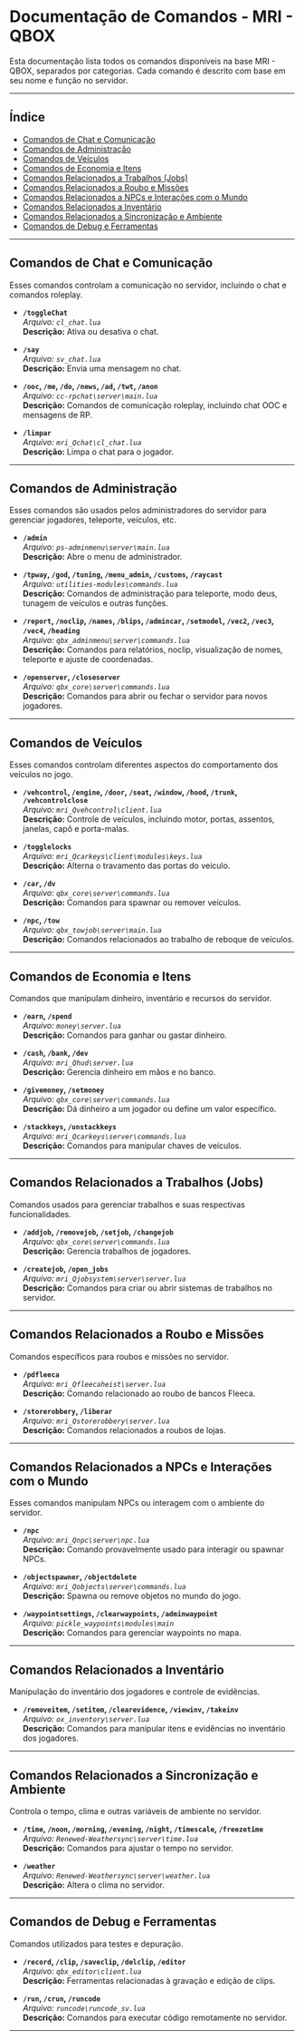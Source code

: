 # **Documentação de Comandos - MRI - QBOX**

Esta documentação lista todos os comandos disponíveis na base MRI - QBOX, separados por categorias. Cada comando é descrito com base em seu nome e função no servidor.

---

## Índice
- [Comandos de Chat e Comunicação](#comandos-de-chat-e-comunicação)
- [Comandos de Administração](#comandos-de-administração)
- [Comandos de Veículos](#comandos-de-veículos)
- [Comandos de Economia e Itens](#comandos-de-economia-e-itens)
- [Comandos Relacionados a Trabalhos (Jobs)](#comandos-relacionados-a-trabalhos-jobs)
- [Comandos Relacionados a Roubo e Missões](#comandos-relacionados-a-roubo-e-missões)
- [Comandos Relacionados a NPCs e Interações com o Mundo](#comandos-relacionados-a-npcs-e-interações-com-o-mundo)
- [Comandos Relacionados a Inventário](#comandos-relacionados-a-inventário)
- [Comandos Relacionados a Sincronização e Ambiente](#comandos-relacionados-a-sincronização-e-ambiente)
- [Comandos de Debug e Ferramentas](#comandos-de-debug-e-ferramentas)

---

## **Comandos de Chat e Comunicação**
Esses comandos controlam a comunicação no servidor, incluindo o chat e comandos roleplay.

- **`/toggleChat`**  
  *Arquivo: `cl_chat.lua`*  
  **Descrição:** Ativa ou desativa o chat.

- **`/say`**  
  *Arquivo: `sv_chat.lua`*  
  **Descrição:** Envia uma mensagem no chat.

- **`/ooc`, `/me`, `/do`, `/news`, `/ad`, `/twt`, `/anon`**  
  *Arquivo: `cc-rpchat\server\main.lua`*  
  **Descrição:** Comandos de comunicação roleplay, incluindo chat OOC e mensagens de RP.

- **`/limpar`**  
  *Arquivo: `mri_Qchat\cl_chat.lua`*  
  **Descrição:** Limpa o chat para o jogador.

---

## **Comandos de Administração**
Esses comandos são usados pelos administradores do servidor para gerenciar jogadores, teleporte, veículos, etc.

- **`/admin`**  
  *Arquivo: `ps-adminmenu\server\main.lua`*  
  **Descrição:** Abre o menu de administrador.

- **`/tpway`, `/god`, `/tuning`, `/menu_admin`, `/customs`, `/raycast`**  
  *Arquivo: `utilities-modules\commands.lua`*  
  **Descrição:** Comandos de administração para teleporte, modo deus, tunagem de veículos e outras funções.

- **`/report`, `/noclip`, `/names`, `/blips`, `/admincar`, `/setmodel`, `/vec2`, `/vec3`, `/vec4`, `/heading`**  
  *Arquivo: `qbx_adminmenu\server\commands.lua`*  
  **Descrição:** Comandos para relatórios, noclip, visualização de nomes, teleporte e ajuste de coordenadas.

- **`/openserver`, `/closeserver`**  
  *Arquivo: `qbx_core\server\commands.lua`*  
  **Descrição:** Comandos para abrir ou fechar o servidor para novos jogadores.

---

## **Comandos de Veículos**
Esses comandos controlam diferentes aspectos do comportamento dos veículos no jogo.

- **`/vehcontrol`, `/engine`, `/door`, `/seat`, `/window`, `/hood`, `/trunk`, `/vehcontrolclose`**  
  *Arquivo: `mri_Qvehcontrol\client.lua`*  
  **Descrição:** Controle de veículos, incluindo motor, portas, assentos, janelas, capô e porta-malas.

- **`/togglelocks`**  
  *Arquivo: `mri_Qcarkeys\client\modules\keys.lua`*  
  **Descrição:** Alterna o travamento das portas do veículo.

- **`/car`, `/dv`**  
  *Arquivo: `qbx_core\server\commands.lua`*  
  **Descrição:** Comandos para spawnar ou remover veículos.

- **`/npc`, `/tow`**  
  *Arquivo: `qbx_towjob\server\main.lua`*  
  **Descrição:** Comandos relacionados ao trabalho de reboque de veículos.

---

## **Comandos de Economia e Itens**
Comandos que manipulam dinheiro, inventário e recursos do servidor.

- **`/earn`, `/spend`**  
  *Arquivo: `money\server.lua`*  
  **Descrição:** Comandos para ganhar ou gastar dinheiro.

- **`/cash`, `/bank`, `/dev`**  
  *Arquivo: `mri_Qhud\server.lua`*  
  **Descrição:** Gerencia dinheiro em mãos e no banco.

- **`/givemoney`, `/setmoney`**  
  *Arquivo: `qbx_core\server\commands.lua`*  
  **Descrição:** Dá dinheiro a um jogador ou define um valor específico.

- **`/stackkeys`, `/unstackkeys`**  
  *Arquivo: `mri_Qcarkeys\server\commands.lua`*  
  **Descrição:** Comandos para manipular chaves de veículos.

---

## **Comandos Relacionados a Trabalhos (Jobs)**
Comandos usados para gerenciar trabalhos e suas respectivas funcionalidades.

- **`/addjob`, `/removejob`, `/setjob`, `/changejob`**  
  *Arquivo: `qbx_core\server\commands.lua`*  
  **Descrição:** Gerencia trabalhos de jogadores.

- **`/createjob`, `/open_jobs`**  
  *Arquivo: `mri_Qjobsystem\server\server.lua`*  
  **Descrição:** Comandos para criar ou abrir sistemas de trabalhos no servidor.

---

## **Comandos Relacionados a Roubo e Missões**
Comandos específicos para roubos e missões no servidor.

- **`/pdfleeca`**  
  *Arquivo: `mri_Qfleecaheist\server.lua`*  
  **Descrição:** Comando relacionado ao roubo de bancos Fleeca.

- **`/storerobbery`, `/liberar`**  
  *Arquivo: `mri_Qstorerobbery\server.lua`*  
  **Descrição:** Comandos relacionados a roubos de lojas.

---

## **Comandos Relacionados a NPCs e Interações com o Mundo**
Esses comandos manipulam NPCs ou interagem com o ambiente do servidor.

- **`/npc`**  
  *Arquivo: `mri_Qnpc\server\npc.lua`*  
  **Descrição:** Comando provavelmente usado para interagir ou spawnar NPCs.

- **`/objectspawner`, `/objectdelete`**  
  *Arquivo: `mri_Qobjects\server\commands.lua`*  
  **Descrição:** Spawna ou remove objetos no mundo do jogo.

- **`/waypointsettings`, `/clearwaypoints`, `/adminwaypoint`**  
  *Arquivo: `pickle_waypoints\modules\main`*  
  **Descrição:** Comandos para gerenciar waypoints no mapa.

---

## **Comandos Relacionados a Inventário**
Manipulação do inventário dos jogadores e controle de evidências.

- **`/removeitem`, `/setitem`, `/clearevidence`, `/viewinv`, `/takeinv`**  
  *Arquivo: `ox_inventory\server.lua`*  
  **Descrição:** Comandos para manipular itens e evidências no inventário dos jogadores.

---

## **Comandos Relacionados a Sincronização e Ambiente**
Controla o tempo, clima e outras variáveis de ambiente no servidor.

- **`/time`, `/noon`, `/morning`, `/evening`, `/night`, `/timescale`, `/freezetime`**  
  *Arquivo: `Renewed-Weathersync\server\time.lua`*  
  **Descrição:** Comandos para ajustar o tempo no servidor.

- **`/weather`**  
  *Arquivo: `Renewed-Weathersync\server\weather.lua`*  
  **Descrição:** Altera o clima no servidor.

---

## **Comandos de Debug e Ferramentas**
Comandos utilizados para testes e depuração.

- **`/record`, `/clip`, `/saveclip`, `/delclip`, `/editor`**  
  *Arquivo: `qbx_editor\client.lua`*  
  **Descrição:** Ferramentas relacionadas à gravação e edição de clips.

- **`/run`, `/crun`, `/runcode`**  
  *Arquivo: `runcode\runcode_sv.lua`*  
  **Descrição:** Comandos para executar código remotamente no servidor.

---

